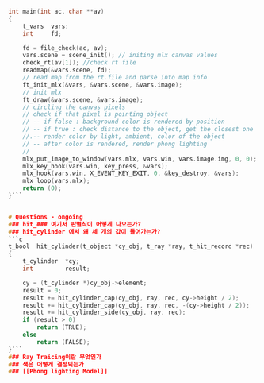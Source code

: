 ```c
int	main(int ac, char **av)
{
	t_vars	vars;
	int		fd;

	fd = file_check(ac, av);
	vars.scene = scene_init(); // initing mlx canvas values
	check_rt(av[1]); //check rt file
	readmap(&vars.scene, fd); 
	// read map from the rt.file and parse into map info
	ft_init_mlx(&vars, &vars.scene, &vars.image);
	// init mlx
	ft_draw(&vars.scene, &vars.image);
	// circling the canvas pixels 
	// check if that pixel is pointing object
	// -- if false : background color is rendered by position
	// -- if true : check distance to the object, get the closest one
	//.-- render color by light, ambient, color of the object
	// -- after color is rendered, render phong lighting
	// 
	mlx_put_image_to_window(vars.mlx, vars.win, vars.image.img, 0, 0);
	mlx_key_hook(vars.win, key_press, &vars);
	mlx_hook(vars.win, X_EVENT_KEY_EXIT, 0, &key_destroy, &vars);
	mlx_loop(vars.mlx);
	return (0);
}```


# Questions - ongoing
### hit_### 여기서 판별식이 어떻게 나오는가?
### hit_cylinder 에서 왜 세 개의 값이 들어가는가?
```c
t_bool	hit_cylinder(t_object *cy_obj, t_ray *ray, t_hit_record *rec)
{
	t_cylinder	*cy;
	int			result;

	cy = (t_cylinder *)cy_obj->element;
	result = 0;
	result += hit_cylinder_cap(cy_obj, ray, rec, cy->height / 2);
	result += hit_cylinder_cap(cy_obj, ray, rec, -(cy->height / 2));
	result += hit_cylinder_side(cy_obj, ray, rec);
	if (result > 0)
		return (TRUE);
	else
		return (FALSE);
}```
### Ray Traicing이란 무엇인가
### 색은 어떻게 결정되는가
### [[Phong lighting Model]]